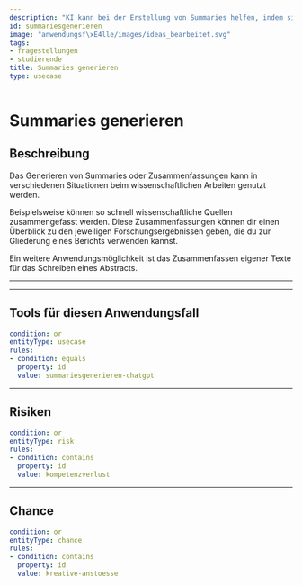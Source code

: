 ```yaml
---
description: "KI kann bei der Erstellung von Summaries helfen, indem sie Texte zusammenfasst."
id: summariesgenerieren
image: "anwendungsf\xE4lle/images/ideas_bearbeitet.svg" 
tags:
- fragestellungen
- studierende
title: Summaries generieren
type: usecase
---
```



# Summaries generieren

## Beschreibung

Das Generieren von Summaries oder Zusammenfassungen kann in verschiedenen Situationen beim wissenschaftlichen Arbeiten genutzt werden. 

Beispielsweise können so schnell wissenschaftliche Quellen zusammengefasst werden. Diese Zusammenfassungen können dir einen Überblick zu den jeweiligen Forschungsergebnissen geben, die du zur Gliederung eines Berichts verwenden kannst.

Ein weitere Anwendungsmöglichkeit ist das Zusammenfassen eigener Texte für das Schreiben eines Abstracts.

---
<!--

## Anwender:innen

```yaml
condition: or
entityType: user
rules:
- condition: contains
  property: id
  value: studierende
```
-->
---

## Tools für diesen Anwendungsfall


```yaml
condition: or
entityType: usecase
rules:
- condition: equals
  property: id
  value: summariesgenerieren-chatgpt
```

---

## Risiken

```yaml
condition: or
entityType: risk
rules:
- condition: contains
  property: id
  value: kompetenzverlust
```

---

## Chance

```yaml
condition: or
entityType: chance
rules:
- condition: contains
  property: id
  value: kreative-anstoesse
```

